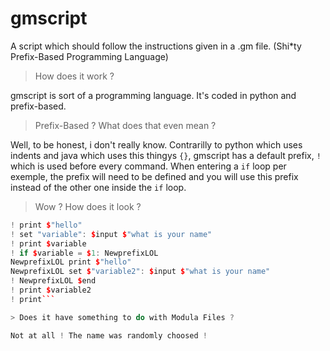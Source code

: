 # gmscript
A script which should follow the instructions given in a .gm file. (Shi*ty Prefix-Based Programming Language)

> How does it work ?

gmscript is sort of a programming language. It's coded in python and prefix-based.

> Prefix-Based ? What does that even mean ?

Well, to be honest, i don't really know. Contrarilly to python which uses indents and java which uses this thingys `{}`, gmscript has a default prefix, `!` which is used before every command. When entering a `if` loop per exemple, the prefix will need to be defined and you will use this prefix instead of the other one inside the `if` loop.

> Wow ? How does it look ?

```c++
! print $"hello"
! set "variable": $input $"what is your name"
! print $variable
! if $variable = $1: NewprefixLOL
NewprefixLOL print $"hello"
NewprefixLOL set $"variable2": $input $"what is your name"
! NewprefixLOL $end
! print $variable2
! print```

> Does it have something to do with Modula Files ?

Not at all ! The name was randomly choosed !
